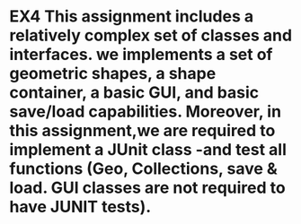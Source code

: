 # EX4  This assignment includes a relatively complex set of classes and interfaces. we implements a set of geometric shapes, a shape container, a basic GUI, and basic save/load capabilities. Moreover, in this assignment,we are required to implement a JUnit class -and  test all functions (Geo, Collections, save & load. GUI classes are not required to have JUNIT tests).
